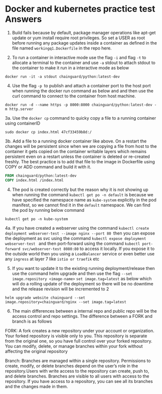 # Docker and kubernetes practice test Answers 

1. Build fails because by default, package manager operations like apt-get update or yum install require root privileges. So set a USER as root before running any package updates inside a container as defined in the file named ``workingq1.Dockerfile`` in the repo here.

2. To run a container in interactive mode use the flag `-i` and flag `-t` to allocate a terminal to the container and use `-a` stdout to attach stdout to the container to make it run in a interactive mode as below
```
docker run -it -a stdout chainguard/python:latest-dev
```

4. Use the flag `-p `to publish and attach a container port to the host port when running the docker run command as below and and then use the curl command to connect to the container from host machine.

```
docker run -d --name https -p 8000:8000 chainguard/python:latest-dev -m http.server
```

3a. Use the `docker cp` command to quicky copy a file to a running container using containerID

```
sudo docker cp index.html 47cf33459b8d:/
```

3b. Add a file to a running docker container like above. On a restart the changes will be persistent since when we are copying a file from host to the container it gets copied on the container writable layers which remains persistent even on a restart unless the container is deleted or re-created freshly. The best practice is to add that file to the image in Dockerfile using COPY or ADD command and build it with it. 

```Dockerfile
FROM chainguard/python:latest-dev
COPY index.html /index.html
```

4. The pod is created correctly but the reason why it is not showing up when running the command `kubectl get po -n default` is because we have specified the namespace name as `kube-system` explicitly in the pod manifest, so we cannot find it in the `default` namespace. We can find the pod by running below command 
   
```
kubectl get po -n kube-system
```

4a. If you have created a webserver using the command `kubectl create deployment webserver-test --image nginx --port 80 `then you can expose the deployment as svc using the command `kubectl expose deployment webserver-test `
and then port-forward using the command `kubectl port-forward svc/webserver-test 8080:80` to access it locally. If you expose it to the outside world then you using a `LoadBalancer` service or even better use any `ingress` at layer 7 like `istio or traefik` etc

5. If you want to update it to the existing running deployment/release then use the command helm upgrade and then use the flag `--set image.repository <image-name>` `set image.tag=latest` as below which will do a rolling update of the deployment so there will be no downtime and the release revision will be incremented to 2 

 ```
helm upgrade website chainguard --set image.repository=chainguard/nginx --set image.tag=latest
 ```
 
6. The main differences between a internal repo and public repo will be the access control and repo settings. The difference between a FORK and branch is as follows 

FORK: A fork creates a new repository under your account or organization. Your forked repository is visible only to you. This repository is separate from the original one, so you have full control over your forked repository. You can modify, delete, or manage branches within your fork without affecting the original repository

Branch: Branches are managed within a single repository. Permissions to create, modify, or delete branches depend on the user’s role in the repository.Users with write access to the repository can create, push to, and delete branches. Branches are visible to all users with access to the repository. If you have access to a repository, you can see all its branches and the changes made in them.
